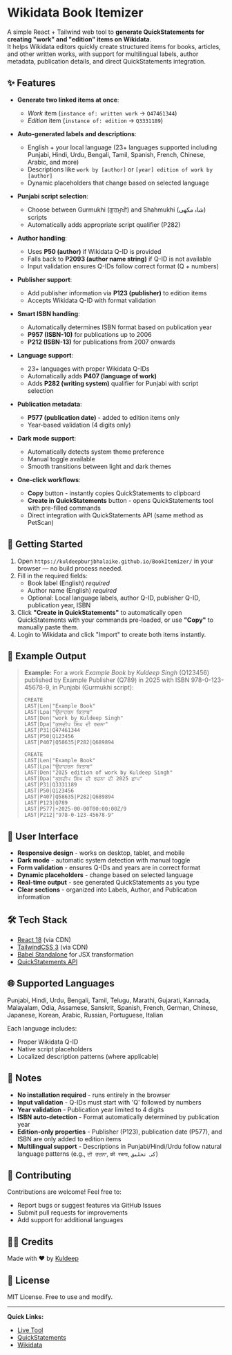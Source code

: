 # Wikidata Book Itemizer

A simple React + Tailwind web tool to **generate QuickStatements for creating "work" and "edition" items on Wikidata**.  
It helps Wikidata editors quickly create structured items for books, articles, and other written works, with support for multilingual labels, author metadata, publication details, and direct QuickStatements integration.

## ✨ Features

- **Generate two linked items at once**:
  - *Work* item (`instance of: written work` → `Q47461344`)
  - *Edition* item (`instance of: edition` → `Q3331189`)

- **Auto-generated labels and descriptions**:
  - English + your local language (23+ languages supported including Punjabi, Hindi, Urdu, Bengali, Tamil, Spanish, French, Chinese, Arabic, and more)
  - Descriptions like `work by [author]` or `[year] edition of work by [author]`
  - Dynamic placeholders that change based on selected language

- **Punjabi script selection**:
  - Choose between Gurmukhi (ਗੁਰਮੁਖੀ) and Shahmukhi (شاہ مکھی) scripts
  - Automatically adds appropriate script qualifier (P282)

- **Author handling**:
  - Uses **P50 (author)** if Wikidata Q-ID is provided  
  - Falls back to **P2093 (author name string)** if Q-ID is not available
  - Input validation ensures Q-IDs follow correct format (Q + numbers)

- **Publisher support**:
  - Add publisher information via **P123 (publisher)** to edition items
  - Accepts Wikidata Q-ID with format validation

- **Smart ISBN handling**:
  - Automatically determines ISBN format based on publication year
  - **P957 (ISBN-10)** for publications up to 2006
  - **P212 (ISBN-13)** for publications from 2007 onwards

- **Language support**:
  - 23+ languages with proper Wikidata Q-IDs
  - Automatically adds **P407 (language of work)**  
  - Adds **P282 (writing system)** qualifier for Punjabi with script selection

- **Publication metadata**:
  - **P577 (publication date)** - added to edition items only
  - Year-based validation (4 digits only)

- **Dark mode support**:
  - Automatically detects system theme preference
  - Manual toggle available
  - Smooth transitions between light and dark themes

- **One-click workflows**:
  - **Copy** button - instantly copies QuickStatements to clipboard
  - **Create in QuickStatements** button - opens QuickStatements tool with pre-filled commands
  - Direct integration with QuickStatements API (same method as PetScan)

## 🚀 Getting Started

1. Open `https://kuldeepburjbhalaike.github.io/BookItemizer/` in your browser — no build process needed.
2. Fill in the required fields:
   - Book label (English) *required*
   - Author name (English) *required*
   - Optional: Local language labels, author Q-ID, publisher Q-ID, publication year, ISBN
3. Click **"Create in QuickStatements"** to automatically open QuickStatements with your commands pre-loaded, or use **"Copy"** to manually paste them.
4. Login to Wikidata and click "Import" to create both items instantly.

## 📝 Example Output

> **Example:** For a work *Example Book* by *Kuldeep Singh* (Q123456) published by Example Publisher (Q789) in 2025 with ISBN 978-0-123-45678-9, in Punjabi (Gurmukhi script):
>
> ```
> CREATE
> LAST|Len|"Example Book"
> LAST|Lpa|"ਉਦਾਹਰਨ ਕਿਤਾਬ"
> LAST|Den|"work by Kuldeep Singh"
> LAST|Dpa|"ਕੁਲਦੀਪ ਸਿੰਘ ਦੀ ਰਚਨਾ"
> LAST|P31|Q47461344
> LAST|P50|Q123456
> LAST|P407|Q58635|P282|Q689894
> 
> CREATE
> LAST|Len|"Example Book"
> LAST|Lpa|"ਉਦਾਹਰਨ ਕਿਤਾਬ"
> LAST|Den|"2025 edition of work by Kuldeep Singh"
> LAST|Dpa|"ਕੁਲਦੀਪ ਸਿੰਘ ਦੀ ਰਚਨਾ ਦੀ 2025 ਛਾਪ"
> LAST|P31|Q3331189
> LAST|P50|Q123456
> LAST|P407|Q58635|P282|Q689894
> LAST|P123|Q789
> LAST|P577|+2025-00-00T00:00:00Z/9
> LAST|P212|"978-0-123-45678-9"
> ```

## 🎨 User Interface

- **Responsive design** - works on desktop, tablet, and mobile
- **Dark mode** - automatic system detection with manual toggle
- **Form validation** - ensures Q-IDs and years are in correct format
- **Dynamic placeholders** - change based on selected language
- **Real-time output** - see generated QuickStatements as you type
- **Clear sections** - organized into Labels, Author, and Publication information

## 🛠️ Tech Stack

- [React 18](https://reactjs.org/) (via CDN)
- [TailwindCSS 3](https://tailwindcss.com/) (via CDN)
- [Babel Standalone](https://babeljs.io/docs/en/babel-standalone) for JSX transformation
- [QuickStatements API](https://quickstatements.toolforge.org/)

## 🌐 Supported Languages

Punjabi, Hindi, Urdu, Bengali, Tamil, Telugu, Marathi, Gujarati, Kannada, Malayalam, Odia, Assamese, Sanskrit, Spanish, French, German, Chinese, Japanese, Korean, Arabic, Russian, Portuguese, Italian

Each language includes:
- Proper Wikidata Q-ID
- Native script placeholders
- Localized description patterns (where applicable)

## 📌 Notes

- **No installation required** - runs entirely in the browser
- **Input validation** - Q-IDs must start with 'Q' followed by numbers
- **Year validation** - Publication year limited to 4 digits
- **ISBN auto-detection** - Format automatically determined by publication year
- **Edition-only properties** - Publisher (P123), publication date (P577), and ISBN are only added to edition items
- **Multilingual support** - Descriptions in Punjabi/Hindi/Urdu follow natural language patterns (e.g., `ਦੀ ਰਚਨਾ`, `की रचना`, `کی تخلیق`)

## 🤝 Contributing

Contributions are welcome! Feel free to:
- Report bugs or suggest features via GitHub Issues
- Submit pull requests for improvements
- Add support for additional languages

## 👨‍💻 Credits

Made with ❤️ by [Kuldeep](https://meta.wikimedia.org/wiki/User:Kuldeepburjbhalaike)

## 📄 License

MIT License. Free to use and modify.

---

**Quick Links:**
- [Live Tool](https://kuldeepburjbhalaike.github.io/BookItemizer/)
- [QuickStatements](https://quickstatements.toolforge.org/)
- [Wikidata](https://www.wikidata.org/)
